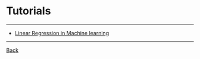 # Tutorials

---

- [Linear Regression in Machine learning](https://www.geeksforgeeks.org/ml-linear-regression/)

---

[Back](./../Regression.md)
